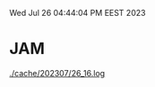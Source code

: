 Wed Jul 26 04:44:04 PM EEST 2023
# JAM
<a href='./cache/202307/26_16.log'>./cache/202307/26_16.log</a>
